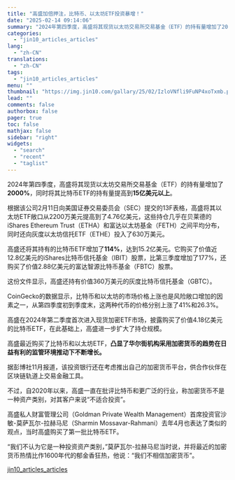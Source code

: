 ```yaml
---
title: "高盛加倍押注，比特币、以太坊ETF投资暴增！"
date: "2025-02-14 09:14:06"
summary: "2024年第四季度，高盛将其现货以太坊交易所交易基金（ETF）的持有量增加了2000%，同时将其比特..."
categories:
  - "jin10_articles_articles"
lang:
  - "zh-CN"
translations:
  - "zh-CN"
tags:
  - "jin10_articles_articles"
menu: ""
thumbnail: "https://img.jin10.com/gallary/25/02/IzloVNfli9FuNP4xoTxmb.png/lite"
lead: ""
comments: false
authorbox: false
pager: true
toc: false
mathjax: false
sidebar: "right"
widgets:
  - "search"
  - "recent"
  - "taglist"
---
```


2024年第四季度，高盛将其现货以太坊交易所交易基金（ETF）的持有量增加了**2000%**，同时将其比特币ETF的持有量提高到**15亿美元以上**。

根据该公司2月11日向美国证券交易委员会（SEC）提交的13F表格，高盛将其以太坊ETF敞口从2200万美元提高到了4.76亿美元，这些持仓几乎在贝莱德的iShares Ethereum Trust（ETHA）和富达以太坊基金（FETH）之间平均分布，同时还向灰度以太坊信托ETF（ETHE）投入了630万美元。

高盛还将其持有的比特币ETF增加了**114%**，达到15.2亿美元。它购买了价值近12.8亿美元的iShares比特币信托基金（IBIT）股票，比第三季度增加了177%，还购买了价值2.88亿美元的富达智源比特币基金（FBTC）股票。

这份文件显示，高盛还持有价值360万美元的灰度比特币信托基金（GBTC）。

CoinGecko的数据显示，比特币和以太坊的市场价格上涨也是风险敞口增加的因素之一，从第四季度初到季度末，这两种代币的价格分别上涨了41%和26.3%。

高盛在2024年第二季度首次进入现货加密ETF市场，披露购买了价值4.18亿美元的比特币ETF，在此基础上，高盛进一步扩大了持仓规模。

高盛最近购买了比特币和以太坊ETF，**凸显了华尔街机构采用加密货币的趋势在日益有利的监管环境推动下不断增长。**

据彭博社11月报道，该投资银行还在考虑推出自己的加密货币平台，供合作伙伴在区块链轨道上交易金融工具。

不过，自2020年以来，高盛一直在批评比特币和更广泛的行业，称加密货币不是一种资产类别，对其客户来说“不适合投资”。

高盛私人财富管理公司（Goldman Private Wealth Management）首席投资官沙敏-莫萨瓦尔-拉赫马尼（Sharmin Mossavar-Rahmani）去年4月也表达了类似的观点，当时高盛购买了第一批比特币ETF。

“我们不认为它是一种投资资产类别，”莫萨瓦尔-拉赫马尼当时说，并将最近的加密货币热情比作1600年代的郁金香狂热，他说：“我们不相信加密货币”。

[jin10_articles_articles](https://xnews.jin10.com/details/163175)

